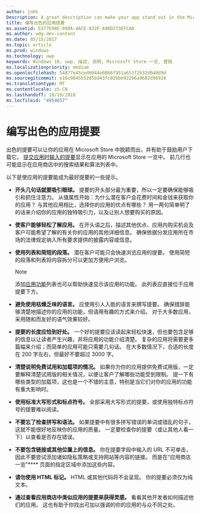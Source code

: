 ```yaml
---
author: jnHs
Description: A great description can make your app stand out in the Microsoft Store and help encourage customers to download it.
title: 编写出色的应用提要
ms.assetid: E477E98E-090A-4ACE-832F-A98D273EFCA0
ms.author: wdg-dev-content
ms.date: 05/15/2017
ms.topic: article
ms.prod: windows
ms.technology: uwp
keywords: Windows 10, uwp, 描述, 说明, Microsoft Store 一览, 营销
ms.localizationpriority: medium
ms.openlocfilehash: 54877e43ced6044e0866f951a653f2b32d040d9d
ms.sourcegitcommit: e16c9845b52d5bd43fc02bbe92296a9682d96926
ms.translationtype: MT
ms.contentlocale: zh-CN
ms.lasthandoff: 10/19/2018
ms.locfileid: "4954657"
---
```

# <a name="write-a-great-app-description"></a>编写出色的应用提要


出色的提要可以让你的应用在 Microsoft Store 中脱颖而出，并有助于鼓励用户下载它。 [提交应用时输入的提要](create-app-store-listings.md#description)显示在应用的 Microsoft Store 一览中。 前几行也可能显示在应用商店中的搜索结果和算法列表中。


以下是使应用的提要能成为最好提要的一些提示。

-   **开头几句话就要吸引眼球。** 提要的开头部分最为重要，所以一定要确保能够吸引和抓住注意力。 从值属性开始：为什么潜在客户会花费时间和金钱来获取你的应用？ 与其他应用相比，选择你的应用的优点有哪些？ 用一两句简单明了的话来介绍你的应用的独特吸引力，以及让别人想要购买的原因。
-   **使客户能够轻松了解应用。** 在开头语之后，描述其他优点、应用内购买机会及客户可能希望了解的有关你的应用的其他详细信息。 确保依据分发应用所在市场的法律规定纳入所有要求提供的披露内容或信息。
-   **使用列表和简短的段落。** 潜在客户可能只会快速浏览应用的提要。 使用简短的段落和列表将内容拆分可以更加方便用户浏览。

    > [!NOTE]
    > 添加[应用功能](create-app-store-listings.md#app-features)列表也可以帮助快速显示该应用的功能。 此列表应直接位于应用提要下方。

-   **避免使用枯燥乏味的语言。** 应使用引人入胜的语言来撰写提要。 确保措辞能够清楚地描述你的应用的功能，但请用有趣的方式来介绍。 对于大多数应用，采用随和而友好的语气效果较好。
-   **提要的长度应恰到好处。** 一个好的提要应该读起来轻松快速，但也要包含足够的信息以让读者产生兴趣，并将应用的功能介绍清楚。 复杂的应用将需要更多篇幅来介绍；而简单的应用可能只需要几句话。 在大多数情况下，合适的长度在 200 字左右，但最好不要超过 3000 字。
-   **清楚说明免费试用和加载项的情况。** 如果你为你的应用提供免费试用版，一定要解释清楚试用版的相关情况，以便让客户了解哪些功能受到限制。 提一下有哪些类型的加载项，这也是一个不错的主意，特别是当它们对你的应用的功能有重大影响时。
-   **使用标准大写形式和标点符号。** 全部采用大写形式的提要，或使用独特标点符号的提要难以阅读。
-   **不要忘了检查拼写和语法。** 如果提要中有很多拼写错误的单词或错乱的句子，这就不能很好地反映你的应用的质量。 一定要检查你的提要（或让其他人看一下）以查看是否存在错误。
-   **不要包含链接或其他位置上的信息。** 你在提要字段中输入的 URL 不可单击，因此不要尝试添加诸如隐私策略或支持网站等内容的链接。 而是在“应用商店一览”**** 页面的指定区域中添加这些内容。
-   **请勿使用 HTML 标记。** HTML 或其他代码将不会呈现。 你的提要必须仅为纯文本。
-   **通过查看应用商店中类似应用的提要来获得灵感。** 看看其他开发者如何描述他们的应用。 这也有助于你找出可加以强调的你的应用的与众不同之处。

 

 




